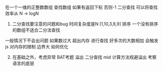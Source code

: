在一个一维的正整数数组 查找数组
如果有返回下标 否则-1
二分查找 可以将查找效率从 N -> logN 

1. 二分查找要注意的问题和bug  时间复杂度是N
[1,10,3,6,9] 排序 一个没有排序的数组不适合二分法查找

<!-- (min+max)/2 内存的限制 -->
一般情况下不会出问题 如果数过大 超出内存 进行查找  好多次的大数相加
会触发 js 对内存的限制 边界大 如何优化 

2. 在基础之外，考虑异常 BAT考题
   溢出  二分查找 mid 计算方法规避溢出
   考察语言的底层